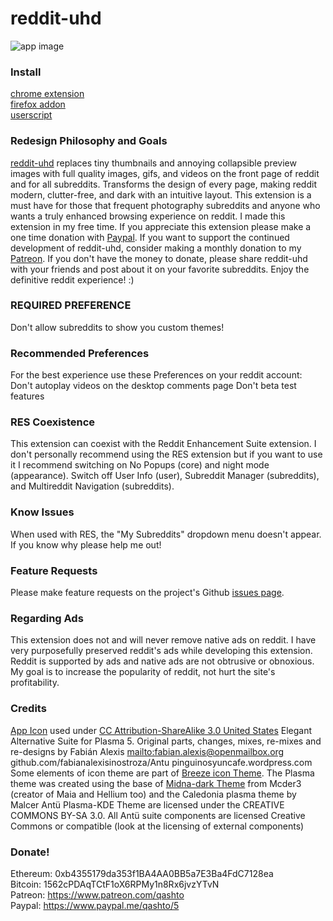# reddit-uhd

![app image ](https://upload.wikimedia.org/wikipedia/commons/thumb/a/ae/Antu_reddit.svg/512px-Antu_reddit.svg.png)

### Install

[chrome extension](https://chrome.google.com/webstore/detail/reddit-uhd/lbgicmachmkfbkbldccboimfplmemfip?hl=en-US)  
[firefox addon](https://addons.mozilla.org/en-US/firefox/addon/reddit-uhd/)  
[userscript](https://github.com/quinton-ashley/reddit-uhd/raw/master/js/qashto_reddit-uhd.user.js)

### Redesign Philosophy and Goals

[reddit-uhd](https://github.com/quinton-ashley/reddit-uhd) replaces tiny thumbnails and annoying collapsible preview images with full quality images, gifs, and videos on the front page of reddit and for all subreddits.  Transforms the design of every page, making reddit modern, clutter-free, and dark with an intuitive layout.  This extension is a must have for those that frequent photography subreddits and anyone who wants a truly enhanced browsing experience on reddit.  I made this extension in my free time.  If you appreciate this extension please make a one time donation with [Paypal](https://www.paypal.me/qashto/5).  If you want to support the continued development of reddit-uhd, consider making a monthly donation to my [Patreon](https://www.patreon.com/qashto).  If you don't have the money to donate, please share reddit-uhd with your friends and post about it on your favorite subreddits.  Enjoy the definitive reddit experience! :)

### REQUIRED PREFERENCE

Don't allow subreddits to show you custom themes!

### Recommended Preferences

For the best experience use these Preferences on your reddit account:
Don't autoplay videos on the desktop comments page
Don't beta test features

### RES Coexistence

This extension can coexist with the Reddit Enhancement Suite extension.  I don't personally recommend using the RES extension but if you want to use it I recommend switching on No Popups (core) and night mode (appearance).  Switch off User Info (user), Subreddit Manager (subreddits), and Multireddit Navigation (subreddits).

### Know Issues

When used with RES, the "My Subreddits" dropdown menu doesn't appear.  If you know why please help me out!

### Feature Requests

Please make feature requests on the project's Github [issues page](https://github.com/quinton-ashley/reddit-uhd/issues).

### Regarding Ads

This extension does not and will never remove native ads on reddit.  I have very purposefully preserved reddit's ads while developing this extension.  Reddit is supported by ads and native ads are not obtrusive or obnoxious.  My goal is to increase the popularity of reddit, not hurt the site's profitability.

### Credits

[App Icon](https://commons.wikimedia.org/wiki/File:Antu_reddit.svg) used under [CC Attribution-ShareAlike 3.0 United States](https://creativecommons.org/licenses/by-sa/3.0/us/)
Elegant Alternative Suite for Plasma 5.
Original parts, changes, mixes, re-mixes and re-designs by Fabián Alexis <mailto:fabian.alexis@openmailbox.org> github.com/fabianalexisinostroza/Antu pinguinosyuncafe.wordpress.com
Some elements of icon theme are part of [Breeze icon Theme](github.com/NitruxSA/breeze-icon-theme).
The Plasma theme was created using the base of [Midna-dark Theme](github.com/KaOSx/midna) from Mcder3 (creator of Maia and Hellium too) and the Caledonia plasma theme by Malcer
Antü Plasma-KDE Theme are licensed under the CREATIVE COMMONS BY-SA 3.0.
All Antü suite components are licensed Creative Commons or compatible (look at the licensing of external components)

### Donate!

Ethereum: 0xb4355179da353f1BA4AA0BB5a7E3Ba4FdC7128ea  
Bitcoin: 1562cPDAqTCtF1oX6RPMy1n8Rx6jvzYTvN  
Patreon: <https://www.patreon.com/qashto>  
Paypal: <https://www.paypal.me/qashto/5>
